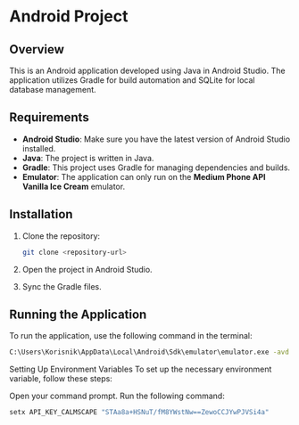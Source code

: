 # Android Project

## Overview
This is an Android application developed using Java in Android Studio. The application utilizes Gradle for build automation and SQLite for local database management.

## Requirements
- **Android Studio**: Make sure you have the latest version of Android Studio installed.
- **Java**: The project is written in Java.
- **Gradle**: This project uses Gradle for managing dependencies and builds.
- **Emulator**: The application can only run on the **Medium Phone API Vanilla Ice Cream** emulator.

## Installation
1. Clone the repository:
    ```bash
    git clone <repository-url>
    ```

2. Open the project in Android Studio.

3. Sync the Gradle files.

## Running the Application
To run the application, use the following command in the terminal:

```bash
C:\Users\Korisnik\AppData\Local\Android\Sdk\emulator\emulator.exe -avd Medium_Phone_API_VanillaIceCream -gpu swiftshader_indirect
```

Setting Up Environment Variables
To set up the necessary environment variable, follow these steps:

Open your command prompt.
Run the following command:

```bash
setx API_KEY_CALMSCAPE "STAa8a+HSNuT/fM8YWstNw==ZewoCCJYwPJVSi4a"
```